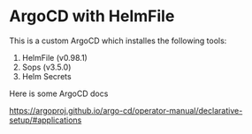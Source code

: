 # ArgoCD with HelmFile

This is a custom ArgoCD which installes the following tools:

1. HelmFile (v0.98.1)
2. Sops (v3.5.0)
3. Helm Secrets

Here is some ArgoCD docs

https://argoproj.github.io/argo-cd/operator-manual/declarative-setup/#applications
